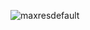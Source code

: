 ![maxresdefault](https://user-images.githubusercontent.com/87617002/126078553-40859b0f-176c-4075-bc0f-45af963a320e.jpg)

